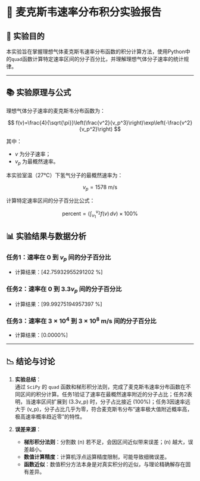 # 📗 麦克斯韦速率分布积分实验报告

## 📖 实验目的

本实验旨在掌握理想气体麦克斯韦速率分布函数的积分计算方法，使用Python中的`quad`函数计算特定速率区间的分子百分比，并理解理想气体分子速率的统计规律。

---

## 📚 实验原理与公式

理想气体分子速率的麦克斯韦分布函数为：

$$
f(v)=\frac{4}{\sqrt{\pi}}\left(\frac{v^2}{v_p^3}\right)\exp\left(-\frac{v^2}{v_p^2}\right)
$$

其中：

-  $v$ 为分子速率；
-  $v_p$ 为最概然速率。

本实验室温（27℃）下氢气分子的最概然速率为：

$$
v_{p} = 1578 \text{ m/s}
$$

计算特定速率区间的分子百分比公式：

$$
\text{percent} = \left(\int_{v_1}^{v_2} f(v) \, dv\right) \times 100\%
$$


## 📊 实验结果与数据分析

### 任务1：速率在 $0$ 到 $v_p$ 间的分子百分比

- 计算结果：[42.75932955291202 %]

### 任务2：速率在 $0$ 到 $3.3v_p$ 间的分子百分比

- 计算结果：[99.99275194957397 %]

### 任务3：速率在 $3\times 10^4$ 到 $3\times 10^8$ m/s 间的分子百分比

- 计算结果：[0.0000%]

---

## 📉 结论与讨论

1. **实验总结**：  
   通过 `SciPy` 的 `quad` 函数和梯形积分法则，完成了麦克斯韦速率分布函数在不同区间的积分计算。任务1验证了速率在最概然速率附近的分子占比；任务2表明，当速率区间扩展到 \(3.3v_p\) 时，分子占比接近 \(100\%\)；任务3因速率远大于 \(v_p\)，分子占比几乎为零，符合麦克斯韦分布“速率极大值附近概率高，极高速率概率趋近零”的特性。  

2. **误差来源**：  
   - **梯形积分法则**：分割数 \(n\) 若不足，会因区间近似带来误差；\(n\) 越大，误差越小。  
   - **数值计算精度**：计算机浮点运算精度限制，可能导致细微误差。  
   - **函数近似**：数值积分方法本身是对真实积分的近似，与理论精确解存在固有差异。

